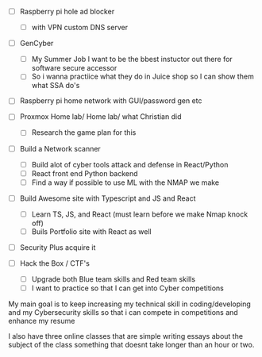 
- [ ] Raspberry pi hole ad blocker 
	- [ ] with VPN custom DNS server 
- [ ] GenCyber
	- [ ] My Summer Job I want to be the bbest instuctor out there for software secure accessor
	- [ ] So i wanna practiice what they do in Juice shop so I can show them what SSA do's

- [ ] Raspberry pi home network with GUI/password gen etc  

- [ ] Proxmox Home lab/ Home lab/ what Christian did
	- [ ]  Research the game plan for this 

- [ ] Build a Network scanner 
	- [ ] Build alot of cyber tools attack and defense in React/Python 
	- [ ] React front end Python backend 
	- [ ] Find a way if possible to use ML with the NMAP we make 

- [ ] Build Awesome site with  Typescript and JS and React 
	- [ ] Learn TS, JS,  and React (must learn before we make Nmap knock off) 
	- [ ] Buils Portfolio site with React as well 

- [ ] Security Plus acquire it 

- [ ] Hack the Box / CTF's 
	- [ ] Upgrade both Blue team skills and Red team skills 
	- [ ] I want to practice so that I can get into Cyber competitions 

My main goal is to keep increasing my technical skill in coding/developing and my Cybersecurity skills so that i can compete in competitions and enhance my resume 

I also have three online classes that are simple writing essays about the subject of the class something that doesnt take longer than an hour or two. 
